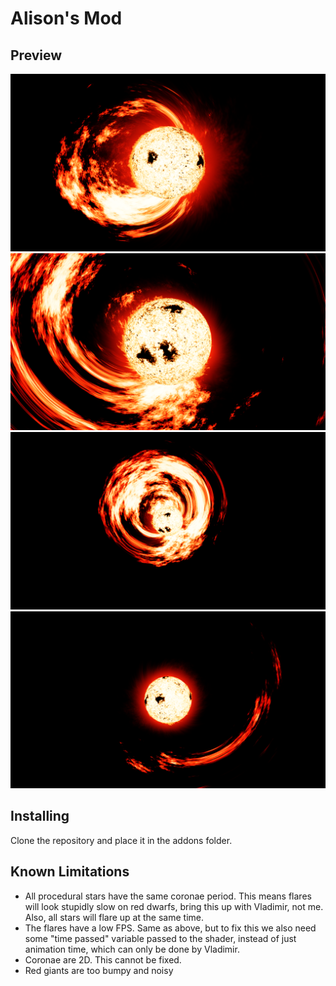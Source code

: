 # Alison's Mod

## Preview

![](assets/flares-1.png)
![](assets/flares-2.png)
![](assets/flares-3.png)
![](assets/flares-4.png)

## Installing

Clone the repository and place it in the addons folder.

## Known Limitations

- All procedural stars have the same coronae period. This means flares will look stupidly slow on red dwarfs, bring this up with Vladimir, not me. Also, all stars will flare up at the same time.
- The flares have a low FPS. Same as above, but to fix this we also need some "time passed" variable passed to the shader, instead of just animation time, which can only be done by Vladimir.
- Coronae are 2D. This cannot be fixed.
- Red giants are too bumpy and noisy
